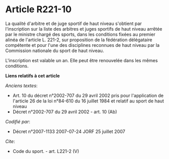 # Article R221-10

La qualité d'arbitre et de juge sportif de haut niveau s'obtient par l'inscription sur la liste des arbitres et juges
sportifs de haut niveau arrêtée par le ministre chargé des sports, dans les conditions fixées au premier alinéa de l'article
L. 221-2, sur proposition de la fédération délégataire compétente et pour l'une des disciplines reconnues de haut niveau par
la Commission nationale du sport de haut niveau.

L'inscription est valable un an. Elle peut être renouvelée dans les mêmes conditions.

**Liens relatifs à cet article**

_Anciens textes_:

  - Art. 10 du décret n°2002-707 du 29 avril 2002 pris pour l'application de l'article 26 de la loi n°84-610 du 16 juillet 1984 et relatif au sport de haut niveau
  - Décret n°2002-707 du 29 avril 2002 - art. 10 (Ab)

_Codifié par_:

  - Décret n°2007-1133 2007-07-24 JORF 25 juillet 2007

_Cite_:

  - Code du sport. - art. L221-2 (V)
